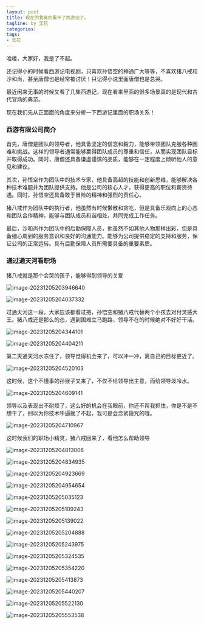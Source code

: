 ```yaml
---
layout: post
title: 现在的我真的看不了西游记了。
tagline: by 无花
categories: 
tags:
- 无花
---
```


哈喽，大家好，我是了不起。

还记得小的时候看西游记电视剧，只喜欢孙悟空的神通广大等等，不喜欢猪八戒和沙和尚，甚至唐僧也是经常被讨厌！只记得小说里面唐僧也是总哭。

最近闲来无事的时候又看了几集西游记，现在看来里面的很多场景真的是现代和古代官场的典范。

<!--more-->

现在我们先从正面面的角度来分析一下西游记里面的职场关系！

###  西游有限公司简介

首先，唐僧是团队的领导者，他具备坚定的信念和毅力，能够带领团队克服各种困难和挑战。这样的领导者通常能够赢得团队成员的尊重和信任，从而实现团队目标并取得成功。同时，唐僧还具备谦虚谨慎的品质，能够在一定程度上倾听他人的意见和建议。

其次，孙悟空作为团队中的技术专家，他具备高超的技能和创新思维，能够解决各种技术难题并为团队提供支持。他是公司的核心人才，获得更高的职位和薪资待遇。同时，孙悟空还具备敢于冒险的精神和强烈的责任心。

猪八戒作为团队中的执行者，他虽然有时候懒散和贪吃，但是具备乐观向上的心态和团队合作精神，能够与团队成员和谐相处，共同完成工作任务。

最后，沙和尚作为团队中的后勤保障人员，他虽然不如其他人物那样出彩，但是具备细心周到的服务意识和良好的沟通能力。能够为公司提供稳定的支持和服务，保证公司的正常运转。具有后勤保障人员所需要具备的重要素质。



### 通过通天河看职场



猪八戒就是那个会哭的孩子，能够得到领导的关爱

![image-20231205203946640](D:\JavaNorth\javanorth\assets\images\2023\Flowerless\12\1206-1.png)





![image-20231205204037332](D:\JavaNorth\javanorth\assets\images\2023\Flowerless\12\1206-2.png)





过通天河这一段，大家应该都看过把，孙悟空和猪八戒代替两个小孩去对付灵感大王。猪八戒还是那么的怂，遇到困难立马跑路，领导不在的时候绝对不好好干活。

![image-20231205204344101](D:\JavaNorth\javanorth\assets\images\2023\Flowerless\12\1206-3.png)



![image-20231205204404211](D:\JavaNorth\javanorth\assets\images\2023\Flowerless\12\1206-4.png)





第二天通天河水冻住了，领导觉得机会来了，可以冲一冲，离自己的目标更近了。

![image-20231205204520103](D:\JavaNorth\javanorth\assets\images\2023\Flowerless\12\1206-5.png)





这时候，这个不懂事的孙猴子又来了，不仅不给领导出主意，而给领导泼冷水。

![image-20231205204609141](D:\JavaNorth\javanorth\assets\images\2023\Flowerless\12\1206-6.png)





领导以及表现出不耐烦了，这么好的机会在我眼前，你还不帮我抓住，你是不是不想干了，别以为你技术牛逼就了不起，我可是会念紧箍咒的哦。

![image-20231205204710967](D:\JavaNorth\javanorth\assets\images\2023\Flowerless\12\1206-7.png)





这时候我们的职场小精灵，猪八戒回来了，看他怎么帮助领导

![image-20231205204813006](D:\JavaNorth\javanorth\assets\images\2023\Flowerless\12\1206-8.png)





![image-20231205204834935](D:\JavaNorth\javanorth\assets\images\2023\Flowerless\12\1206-9.png)





![image-20231205204923669](D:\JavaNorth\javanorth\assets\images\2023\Flowerless\12\1206-10.png)



![image-20231205204954654](D:\JavaNorth\javanorth\assets\images\2023\Flowerless\12\1206-11.png)





![image-20231205205035123](D:\JavaNorth\javanorth\assets\images\2023\Flowerless\12\1206-12.png)





![image-20231205205109243](D:\JavaNorth\javanorth\assets\images\2023\Flowerless\12\1206-13.png)





![image-20231205205139022](D:\JavaNorth\javanorth\assets\images\2023\Flowerless\12\1206-14.png)







![image-20231205205204888](D:\JavaNorth\javanorth\assets\images\2023\Flowerless\12\1206-15.png)





![image-20231205205243975](D:\JavaNorth\javanorth\assets\images\2023\Flowerless\12\1206-16.png)



![image-20231205205324535](D:\JavaNorth\javanorth\assets\images\2023\Flowerless\12\1206-17.png)



![image-20231205205354220](D:\JavaNorth\javanorth\assets\images\2023\Flowerless\12\1206-18.png)



![image-20231205205413873](D:\JavaNorth\javanorth\assets\images\2023\Flowerless\12\1206-19.png)



![image-20231205205440207](D:\JavaNorth\javanorth\assets\images\2023\Flowerless\12\1206-20.png)



![image-20231205205522130](D:\JavaNorth\javanorth\assets\images\2023\Flowerless\12\1206-21.png)



![image-20231205205553538](D:\JavaNorth\javanorth\assets\images\2023\Flowerless\12\1206-22.png)